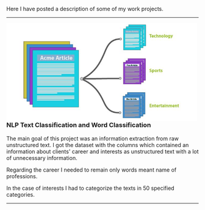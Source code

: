Here I have posted a description of some of my work projects.

---
<p>
  <img width="500" align='left' src="https://github.com/nik-kad/portfolio/blob/main/pictures/text_classification.jpg">
</p>

### NLP Text Classification and Word Classification


The main goal of this project was an information extraction from raw unstructured text.</b>
I got the dataset with the columns which contained an information about clients' career and interests as unstructured text with a lot of unnecessary information.

Regarding the career I needed to remain only words meant name of professions.

In the case of interests I had to categorize the texts in 50 specified categories.


---
